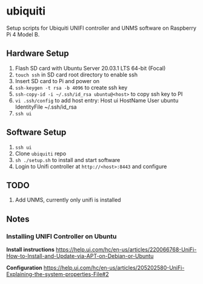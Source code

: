 # ubiquiti

Setup scripts for Ubiquiti UNIFI controller and UNMS software on Raspberry 
Pi 4 Model B.

## Hardware Setup

 1. Flash SD card with Ubuntu Server 20.03.1 LTS 64-bit (Focal)
 2. `touch ssh` in SD card root directory to enable ssh
 3. Insert SD card to Pi and power on
 4. `ssh-keygen -t rsa -b 4096` to create ssh key
 5. `ssh-copy-id -i ~/.ssh/id_rsa ubuntu@<host>` to copy ssh key to PI
 6. `vi .ssh/config` to add host entry:
    Host ui
        HostName <host>
        User ubuntu
        IdentityFile ~/.ssh/id_rsa
7. `ssh ui`

## Software Setup

 1. `ssh ui`
 2. Clone `ubiquiti` repo
 3. `sh ./setup.sh` to install and start software
 4. Login to Unifi controller at `http://<host>:8443` and configure

## TODO
 1. Add UNMS, currently only unifi is installed

## Notes

### Installing UNIFI Controller on Ubuntu

**Install instructions**
https://help.ui.com/hc/en-us/articles/220066768-UniFi-How-to-Install-and-Update-via-APT-on-Debian-or-Ubuntu

**Configuration**
https://help.ui.com/hc/en-us/articles/205202580-UniFi-Explaining-the-system-properties-File#2
